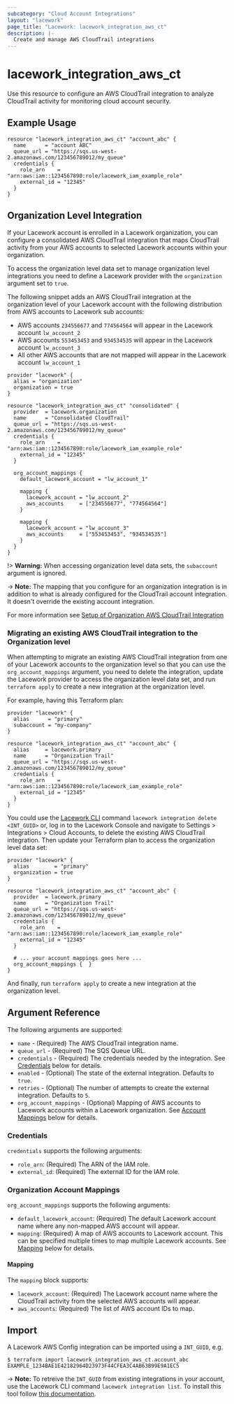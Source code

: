 ```yaml
---
subcategory: "Cloud Account Integrations"
layout: "lacework"
page_title: "Lacework: lacework_integration_aws_ct"
description: |-
  Create and manage AWS CloudTrail integrations
---
```


# lacework\_integration\_aws\_ct

Use this resource to configure an AWS CloudTrail integration to analyze CloudTrail
activity for monitoring cloud account security.

## Example Usage

```hcl
resource "lacework_integration_aws_ct" "account_abc" {
  name      = "account ABC"
  queue_url = "https://sqs.us-west-2.amazonaws.com/123456789012/my_queue"
  credentials {
    role_arn    = "arn:aws:iam::1234567890:role/lacework_iam_example_role"
    external_id = "12345"
  }
}
```

## Organization Level Integration

If your Lacework account is enrolled in a Lacework organization, you can configure a
consolidated AWS CloudTrail integration that maps CloudTrail activity from your AWS
accounts to selected Lacework accounts within your organization.

To access the organization level data set to manage organization level integrations
you need to define a Lacework provider with the `organization` argument set to `true`.

The following snippet adds an AWS CloudTrail integration at the organization level of
your Lacework account with the following distribution from AWS accounts to Lacework
sub accounts:

* AWS accounts `234556677` and `774564564` will appear in the Lacework account `lw_account_2` 
* AWS accounts `553453453` and `934534535` will appear in the Lacework account `lw_account_3` 
* All other AWS accounts that are not mapped will appear in the Lacework account `lw_account_1`

```hcl
provider "lacework" {
  alias = "organization"
  organization = true
}

resource "lacework_integration_aws_ct" "consolidated" {
  provider  = lacework.organization
  name      = "Consolidated CloudTrail"
  queue_url = "https://sqs.us-west-2.amazonaws.com/123456789012/my_queue"
  credentials {
    role_arn    = "arn:aws:iam::1234567890:role/lacework_iam_example_role"
    external_id = "12345"
  }

  org_account_mappings {
    default_lacework_account = "lw_account_1"

    mapping {
      lacework_account = "lw_account_2"
      aws_accounts     = ["234556677", "774564564"]
    }

    mapping {
      lacework_account = "lw_account_3"
      aws_accounts     = ["553453453", "934534535"]
    }
  }
}
```

!> **Warning:** When accessing organization level data sets, the `subaccount` argument is ignored.

-> **Note:** The mapping that you configure for an organization integration is in addition
	to what is already configured for the CloudTrail account integration. It doesn't
	override the existing account integration.

For more information see [Setup of Organization AWS CloudTrail Integration](https://support.lacework.com/hc/en-us/articles/360055993554-Setup-of-Organization-AWS-CloudTrail-Integration)

### Migrating an existing AWS CloudTrail integration to the Organization level

When attempting to migrate an existing AWS CloudTrail integration from one of your Lacework accounts
to the organization level so that you can use the `org_account_mappings` argument, you need to delete
the integration, update the Lacework provider to access the organization level data set, and run
`terraform apply` to create a new integration at the organization level.

For example, having this Terraform plan:

```hcl
provider "lacework" {
  alias      = "primary"
  subaccount = "my-company"
}

resource "lacework_integration_aws_ct" "account_abc" {
  alias     = lacework.primary
  name      = "Organization Trail"
  queue_url = "https://sqs.us-west-2.amazonaws.com/123456789012/my_queue"
  credentials {
    role_arn    = "arn:aws:iam::1234567890:role/lacework_iam_example_role"
    external_id = "12345"
  }
}
```

You could use the [Lacework CLI](https://docs.lacework.com/cli) command `lacework integration delete <INT_GUID>` or,
log in to the Lacework Console and navigate to Settings > Integrations > Cloud Accounts, to delete the existing
AWS CloudTrail integration. Then update your Terraform plan to access the organization level data set:

```hcl
provider "lacework" {
  alias        = "primary"
  organization = true
}

resource "lacework_integration_aws_ct" "account_abc" {
  provider  = lacework.primary
  name      = "Organization Trail"
  queue_url = "https://sqs.us-west-2.amazonaws.com/123456789012/my_queue"
  credentials {
    role_arn    = "arn:aws:iam::1234567890:role/lacework_iam_example_role"
    external_id = "12345"
  }

  # ... your account mappings goes here ...
  org_account_mappings {  }
}
```

And finally, run `terraform apply` to create a new integration at the organization level.

## Argument Reference

The following arguments are supported:

* `name` - (Required) The AWS CloudTrail integration name.
* `queue_url` - (Required) The SQS Queue URL.
* `credentials` - (Required) The credentials needed by the integration. See [Credentials](#credentials) below for details.
* `enabled` - (Optional) The state of the external integration. Defaults to `true`.
* `retries` - (Optional) The number of attempts to create the external integration. Defaults to `5`.
* `org_account_mappings` - (Optional) Mapping of AWS accounts to Lacework accounts within a Lacework organization. See [Account Mappings](#organization-account-mappings) below for details.

### Credentials

`credentials` supports the following arguments:

* `role_arn`: (Required) The ARN of the IAM role.
* `external_id`: (Required) The external ID for the IAM role.

### Organization Account Mappings

`org_account_mappings` supports the following arguments:

* `default_lacework_account`: (Required) The default Lacework account name where any non-mapped AWS account will appear.
* `mapping`: (Required) A map of AWS accounts to Lacework account. This can be specified multiple times to map multiple Lacework accounts. See [Mapping](#mapping) below for details.

#### Mapping

The `mapping` block supports:

* `lacework_account`: (Required) The Lacework account name where the CloudTrail activity from the selected AWS accounts will appear.
* `aws_accounts`: (Required) The list of AWS account IDs to map.

## Import

A Lacework AWS Config integration can be imported using a `INT_GUID`, e.g.

```
$ terraform import lacework_integration_aws_ct.account_abc EXAMPLE_1234BAE1E42182964D23973F44CFEA3C4AB63B99E9A1EC5
```
-> **Note:** To retreive the `INT_GUID` from existing integrations in your account, use the
	Lacework CLI command `lacework integration list`. To install this tool follow
	[this documentation](https://docs.lacework.com/cli/).
